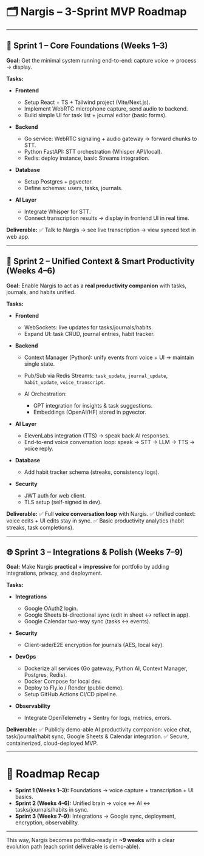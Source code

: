 # 🗂️ Nargis – 3-Sprint MVP Roadmap

---

## **🎯 Sprint 1 – Core Foundations (Weeks 1–3)**

**Goal:** Get the minimal system running end-to-end: capture voice → process → display.

**Tasks:**

* **Frontend**

  * Setup React + TS + Tailwind project (Vite/Next.js).
  * Implement WebRTC microphone capture, send audio to backend.
  * Build simple UI for task list + journal editor (basic forms).
* **Backend**

  * Go service: WebRTC signaling + audio gateway → forward chunks to STT.
  * Python FastAPI: STT orchestration (Whisper API/local).
  * Redis: deploy instance, basic Streams integration.
* **Database**

  * Setup Postgres + pgvector.
  * Define schemas: users, tasks, journals.
* **AI Layer**

  * Integrate Whisper for STT.
  * Connect transcription results → display in frontend UI in real time.

**Deliverable:**
✅ Talk to Nargis → see live transcription → view synced text in web app.

---

## **🚀 Sprint 2 – Unified Context & Smart Productivity (Weeks 4–6)**

**Goal:** Enable Nargis to act as a **real productivity companion** with tasks, journals, and habits unified.

**Tasks:**

* **Frontend**

  * WebSockets: live updates for tasks/journals/habits.
  * Expand UI: task CRUD, journal entries, habit tracker.
* **Backend**

  * Context Manager (Python): unify events from voice + UI → maintain single state.
  * Pub/Sub via Redis Streams: `task_update`, `journal_update`, `habit_update`, `voice_transcript`.
  * AI Orchestration:

    * GPT integration for insights & task suggestions.
    * Embeddings (OpenAI/HF) stored in pgvector.
* **AI Layer**

  * ElevenLabs integration (TTS) → speak back AI responses.
  * End-to-end voice conversation loop: speak → STT → LLM → TTS → voice reply.
* **Database**

  * Add habit tracker schema (streaks, consistency logs).
* **Security**

  * JWT auth for web client.
  * TLS setup (self-signed in dev).

**Deliverable:**
✅ Full **voice conversation loop** with Nargis.
✅ Unified context: voice edits + UI edits stay in sync.
✅ Basic productivity analytics (habit streaks, task completions).

---

## **🌐 Sprint 3 – Integrations & Polish (Weeks 7–9)**

**Goal:** Make Nargis **practical + impressive** for portfolio by adding integrations, privacy, and deployment.

**Tasks:**

* **Integrations**

  * Google OAuth2 login.
  * Google Sheets bi-directional sync (edit in sheet ↔ reflect in app).
  * Google Calendar two-way sync (tasks <-> events).
* **Security**

  * Client-side/E2E encryption for journals (AES, local key).
* **DevOps**

  * Dockerize all services (Go gateway, Python AI, Context Manager, Postgres, Redis).
  * Docker Compose for local dev.
  * Deploy to Fly.io / Render (public demo).
  * Setup GitHub Actions CI/CD pipeline.
* **Observability**

  * Integrate OpenTelemetry + Sentry for logs, metrics, errors.

**Deliverable:**
✅ Publicly demo-able AI productivity companion: voice chat, task/journal/habit sync, Google Sheets & Calendar integration.
✅ Secure, containerized, cloud-deployed MVP.

---

# 📅 Roadmap Recap

* **Sprint 1 (Weeks 1–3):** Foundations → voice capture + transcription + UI basics.
* **Sprint 2 (Weeks 4–6):** Unified brain → voice ↔ AI ↔ tasks/journals/habits in sync.
* **Sprint 3 (Weeks 7–9):** Integrations → Google sync, deployment, encryption, observability.

---

This way, Nargis becomes portfolio-ready in **\~9 weeks** with a clear evolution path (each sprint deliverable is demo-able).
